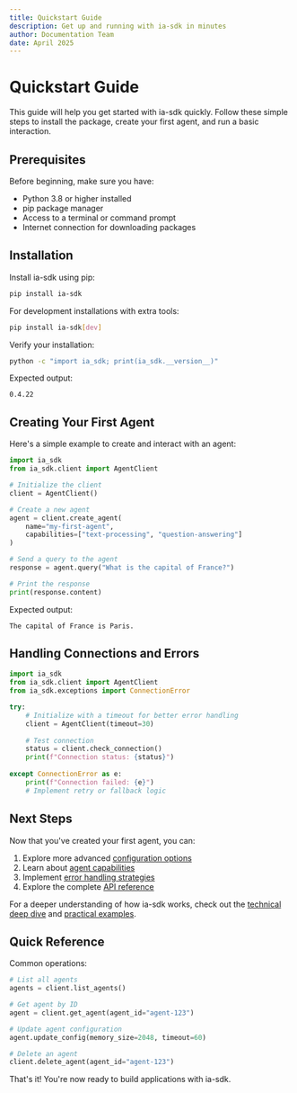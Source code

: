 ```yaml
---
title: Quickstart Guide
description: Get up and running with ia-sdk in minutes
author: Documentation Team
date: April 2025
---
```


# Quickstart Guide

This guide will help you get started with ia-sdk quickly. Follow these simple steps to install the package, create your first agent, and run a basic interaction.

## Prerequisites

Before beginning, make sure you have:

- Python 3.8 or higher installed
- pip package manager
- Access to a terminal or command prompt
- Internet connection for downloading packages

## Installation

Install ia-sdk using pip:

```bash
pip install ia-sdk
```

For development installations with extra tools:

```bash
pip install ia-sdk[dev]
```

Verify your installation:

```bash
python -c "import ia_sdk; print(ia_sdk.__version__)"
```

Expected output:
```
0.4.22
```

## Creating Your First Agent

Here's a simple example to create and interact with an agent:

```python
import ia_sdk
from ia_sdk.client import AgentClient

# Initialize the client
client = AgentClient()

# Create a new agent
agent = client.create_agent(
    name="my-first-agent",
    capabilities=["text-processing", "question-answering"]
)

# Send a query to the agent
response = agent.query("What is the capital of France?")

# Print the response
print(response.content)
```

Expected output:
```
The capital of France is Paris.
```

## Handling Connections and Errors

```python
import ia_sdk
from ia_sdk.client import AgentClient
from ia_sdk.exceptions import ConnectionError

try:
    # Initialize with a timeout for better error handling
    client = AgentClient(timeout=30)
    
    # Test connection
    status = client.check_connection()
    print(f"Connection status: {status}")
    
except ConnectionError as e:
    print(f"Connection failed: {e}")
    # Implement retry or fallback logic
```

## Next Steps

Now that you've created your first agent, you can:

1. Explore more advanced [configuration options](../user_guide/configuration)
2. Learn about [agent capabilities](../user_guide/advanced_usage)
3. Implement [error handling strategies](../troubleshooting/common_issues)
4. Explore the complete [API reference](../api_reference/client)

For a deeper understanding of how ia-sdk works, check out the [technical deep dive](../user_guide/technical-deep-dive) and [practical examples](../user_guide/practical-examples).

## Quick Reference

Common operations:

```python
# List all agents
agents = client.list_agents()

# Get agent by ID
agent = client.get_agent(agent_id="agent-123")

# Update agent configuration
agent.update_config(memory_size=2048, timeout=60)

# Delete an agent
client.delete_agent(agent_id="agent-123")
```

That's it! You're now ready to build applications with ia-sdk.
